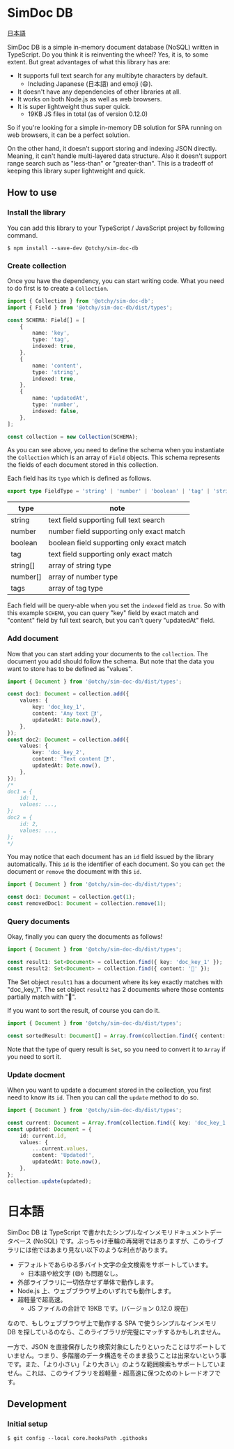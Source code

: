 # SimDoc DB

[日本語](#日本語)

SimDoc DB is a simple in-memory document database (NoSQL) written in TypeScript. Do you think it is reinventing the wheel? Yes, it is, to some extent. But great advantages of what this library has are:

-   It supports full text search for any multibyte characters by default.
    -   Including Japanese (日本語) and emoji (😄).
-   It doesn't have any dependencies of other libraries at all.
-   It works on both Node.js as well as web browsers.
-   It is super lightweight thus super quick.
    -   19KB JS files in total (as of version 0.12.0)

So if you're looking for a simple in-memory DB solution for SPA running on web browsers, it can be a perfect solution.

On the other hand, it doesn't support storing and indexing JSON directly. Meaning, it can't handle multi-layered data structure. Also it doesn't support range search such as "less-than" or "greater-than". This is a tradeoff of keeping this library super lightweight and quick.

## How to use

### Install the library

You can add this library to your TypeScript / JavaScript project by following command.

```
$ npm install --save-dev @otchy/sim-doc-db
```

### Create collection

Once you have the dependency, you can start writing code. What you need to do first is to create a `Collection`.

```ts
import { Collection } from '@otchy/sim-doc-db';
import { Field } from '@otchy/sim-doc-db/dist/types';

const SCHEMA: Field[] = [
    {
        name: 'key',
        type: 'tag',
        indexed: true,
    },
    {
        name: 'content',
        type: 'string',
        indexed: true,
    },
    {
        name: 'updatedAt',
        type: 'number',
        indexed: false,
    },
];

const collection = new Collection(SCHEMA);
```

As you can see above, you need to define the schema when you instantiate the `Collection` which is an array of `Field` objects. This schema represents the fields of each document stored in this collection.

Each field has its `type` which is defined as follows.

```ts
export type FieldType = 'string' | 'number' | 'boolean' | 'tag' | 'string[]' | 'number[]' | 'tags';
```

| type     | note                                      |
| -------- | ----------------------------------------- |
| string   | text field supporting full text search    |
| number   | number field supporting only exact match  |
| boolean  | boolean field supporting only exact match |
| tag      | text field supporting only exact match    |
| string[] | array of string type                      |
| number[] | array of number type                      |
| tags     | array of tag type                         |

Each field will be query-able when you set the `indexed` field as `true`. So with this example `SCHEMA`, you can query "key" field by exact match and "content" field by full text search, but you can't query "updatedAt" field.

### Add document

Now that you can start adding your documents to the `collection`. The document you add should follow the schema. But note that the data you want to store has to be defined as "values".

```ts
import { Document } from '@otchy/sim-doc-db/dist/types';

const doc1: Document = collection.add({
    values: {
        key: 'doc_key_1',
        content: 'Any text 💯❗️',
        updatedAt: Date.now(),
    },
});
const doc2: Document = collection.add({
    values: {
        key: 'doc_key_2',
        content: 'Text content 💯❗️',
        updatedAt: Date.now(),
    },
});
/*
doc1 = {
    id: 1,
    values: ...,
};
doc2 = {
    id: 2,
    values: ...,
};
*/
```

You may notice that each document has an `id` field issued by the library automatically. This `id` is the identifier of each document. So you can `get` the document or `remove` the document with this `id`.

```ts
import { Document } from '@otchy/sim-doc-db/dist/types';

const doc1: Document = collection.get(1);
const removedDoc1: Document = collection.remove(1);
```

### Query documents

Okay, finally you can query the documents as follows!

```ts
import { Document } from '@otchy/sim-doc-db/dist/types';

const result1: Set<Document> = collection.find({ key: 'doc_key_1' });
const result2: Set<Document> = collection.find({ content: '💯' });
```

The Set object `result1` has a document where its key exactly matches with "doc_key_1". The set object `result2` has 2 documents where those contents partially match with "💯".

If you want to sort the result, of course you can do it.

```ts
import { Document } from '@otchy/sim-doc-db/dist/types';

const sortedResult: Document[] = Array.from(collection.find({ content: '💯' })).sort((left, right) => left.updatedAt - right.updatedAt);
```

Note that the type of query result is `Set`, so you need to convert it to `Array` if you need to sort it.

### Update docment

When you want to update a document stored in the collection, you first need to know its `id`. Then you can call the `update` method to do so.

```ts
import { Document } from '@otchy/sim-doc-db/dist/types';

const current: Document = Array.from(collection.find({ key: 'doc_key_1' }))[0];
const updated: Document = {
    id: current.id,
    values: {
        ...current.values,
        content: 'Updated!',
        updatedAt: Date.now(),
    },
};
collection.update(updated);
```

<!--
### Export and import

### Multi-layerd data

### Emulatin range search
-->

# 日本語

SimDoc DB は TypeScript で書かれたシンプルなインメモリドキュメントデータベース (NoSQL) です。ぶっちゃけ車輪の再発明ではありますが、このライブラリには他ではあまり見ない以下のような利点があります。

-   デフォルトであらゆる多バイト文字の全文検索をサポートしています。
    -   日本語や絵文字 (😄) も問題なし。
-   外部ライブラリに一切依存せず単体で動作します。
-   Node.js 上、ウェブブラウザ上のいずれでも動作します。
-   超軽量で超高速。
    -   JS ファイルの合計で 19KB です。(バージョン 0.12.0 現在)

なので、もしウェブブラウザ上で動作する SPA で使うシンプルなインメモリ DB を探しているのなら、このライブラリが完璧にマッチするかもしれません。

一方で、JSON を直接保存したり検索対象にしたりといったことはサポートしていません。つまり、多階層のデータ構造をそのまま扱うことは出来ないという事です。また、「より小さい」「より大きい」のような範囲検索もサポートしていません。これは、このライブラリを超軽量・超高速に保つためのトレードオフです。

## Development

### Initial setup

```
$ git config --local core.hooksPath .githooks
```
